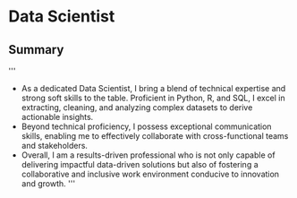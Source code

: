 # Data Scientist 

## Summary 
'''
- As a dedicated Data Scientist, I bring a blend of technical expertise and strong soft skills to the table. Proficient in Python, R, and SQL, I excel in extracting, cleaning, and analyzing complex datasets to derive actionable insights.
- Beyond technical proficiency, I possess exceptional communication skills, enabling me to effectively collaborate with cross-functional teams and stakeholders.
- Overall, I am a results-driven professional who is not only capable of delivering impactful data-driven solutions but also of fostering a collaborative and inclusive work environment conducive to innovation and growth.
'''
